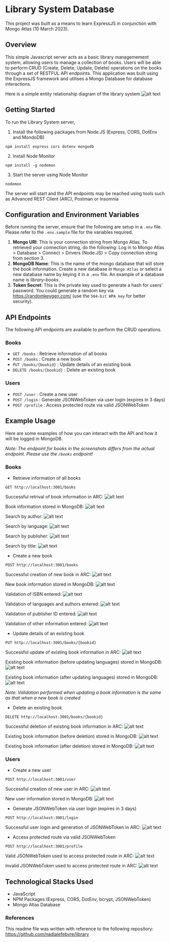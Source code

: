 # Library System Database

This project was built as a means to learn ExpressJS in conjunction with Mongo Atlas (10 March 2023).

## Overview
This simple Javascript server acts as a basic library managemement system, allowing users to manage a collection of books. Users will be able to perform CRUD (Create, Delete, Update, Delete) operations on the books through a set of RESTFUL API endpoints. This application was built using the ExpressJS framework and utilises a Mongo Database for database interactions.

Here is a simple entity relationship diagram of the library system
![alt text](assets/library-erd.png)

## Getting Started

To run the Library System server,

1. Install the following packages from Node.JS (Express, CORS, DotEnv and MondoDB)
```
npm install express cors dotenv mongodb
```

2. Install Node Monitor
```
npm install -g nodemon
```

3. Start the server using Node Monitor
```
nodemon
```

The server will start and the API endpoints may be reached using tools such as Advanced REST Client (ARC), Postman or Insomnia

## Configuration and Environment Variables
Before running the server, ensure that the following are setup in a `.env` file. Please refer to the `.env.sample` file for the variables required.
1. **Mongo URI**: This is your connection string from Mongo Atlas. To retrieved your connection string, do the following: Log in to Mongo Atlas > Database > Connect > Drivers (Node.JS) > Copy connection string from section 3.
2. **MongoDB Name**: This is the name of the mongo database that will store the book information. Create a new database in `Mongo Atlas` or select a new database name by keying it in a `.env` file. An example of a database name is *library-books*.
3. **Token Secret**: This is the private key used to generate a hash for users' password. You could generate a random key via https://randomkeygen.com/ (use the `504-bit WPA key` for better security).

## API Endpoints
The following API endpoints are available to perform the CRUD operations.

### Books
* `GET /books` : Retrieve information of all books
* `POST /books` : Create a new book
* `PUT /books/{bookid}` : Update details of an existing book
* `DELETE /books/{bookid}` : Delete an existing book

### Users
* `POST /user` : Create a new user
* `POST /login` : Generate JSONWebToken via user login (expires in 3 days)
* `POST /profile` : Access protected route via valid JSONWebToken

## Example Usage
Here are some examples of how you can interact with the API and how it will be logged in MongoDB.

*Note: The endpoint for books in the screenshots differs from the actual endpoint. Please use the `/books` endpoint!*

### Books 
* Retrieve information of all books
```
GET http://localhost:3001/books
```
Successful retrival of book information in ARC:
![alt text](assets/read-books.png)

Book information stored in MongoDB:
![alt text](assets/read-books-db.png)

Search by author:
![alt text](assets/search-author.png)

Search by language:
![alt text](assets/search-language.png)

Search by publisher:
![alt text](assets/search-publisher.png)

Search by title:
![alt text](assets/search-title.png)

* Create a new book
```
POST http://localhost:3001/books
```
Successful creation of new book in ARC:
![alt text](assets/create-books.png)

New book information stored in MongoDB:
![alt text](assets/create-books-db.png)

Validation of ISBN entered:
![alt text](assets/validation-isbn.png)

Validation of languages and authors entered:
![alt text](assets/validation-array.png)

Validation of publisher ID entered:
![alt text](assets/validation-publisherid.png)

Validation of other information entered:
![alt text](assets/validation-all-info.png)

* Update details of an existing book
```
PUT http://localhost:3001/books/{bookid}
```
Successful update of existing book information in ARC:
![alt text](assets/update-books.png)

Existing book information (before updating languages) stored in MongoDB:
![alt text](assets/create-books-db.png)

Existing book information (after updating languages) stored in MongoDB:
![alt text](assets/update-books-db.png)

*Note: Validation performed when updating a book information is the same as that when a new book is created*

* Delete an existing book
```
DELETE http://localhost:3001/books/{bookid}
```
Successful deletion of existing book information in ARC:
![alt text](assets/delete-books.png)

Existing book information (before deletion) stored in MongoDB:
![alt text](assets/delete-books-db-before.png)

Existing book information (after deletion) stored in MongoDB:
![alt text](assets/delete-books-db-after.png)

### Users
* Create a new user
```
POST http://localhost:3001/user
```
Successful creation of new user in ARC:
![alt text](assets/create-users.png)

New user information stored in MongoDB:
![alt text](assets/create-users-db.png)

* Generate JSONWebToken via user login (expires in 3 days)
```
POST http://localhost:3001/login
```
Successful user login and generation of JSONWebToken in ARC:
![alt text](assets/login-users.png)

* Access protected route via valid JSONWebToken
```
POST http://localhost:3001/profile
```
Valid JSONWebToken used to access protected route in ARC:
![alt text](assets/authorise-users.png)

Invalid JSONWebToken used to access protected route in ARC:
![alt text](assets/unauthorise-users.png)

## Technological Stacks Used
* JavaScript
* NPM Packages (Express, CORS, DotEnv, bcrypt, JSONWebToken)
* Mongo Atlas Database

### References
This readme file was written with reference to the following repository: https://github.com/nadialefebvre/library